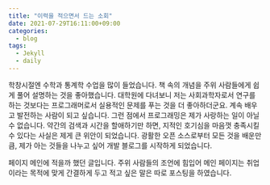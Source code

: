 ```yaml
---
title: "이력을 적으면서 드는 소회"
date: 2021-07-29T16:11:00+09:00
categories:
  - blog
tags:
  - Jekyll
  - daily
---
```


학창시절엔 수학과 통계학 수업을 많이 들었습니다. 책 속의 개념을 주위 사람들에게 쉽게 풀어 설명하는 것을 좋아했습니다. 대학원에 다녀보니 저는 사회과학자로서 연구를 하는 것보다는 프로그래머로서 실용적인 문제를 푸는 것을 더 좋아하더군요. 계속 배우고 발전하는 사람이 되고 싶습니다. 그런 점에서 프로그래밍은 제가 사랑하는 일이 아닐 수 없습니다. 약간의 검색과 시간을 할애하기만 하면, 지적인 호기심을 마음껏 충족시킬 수 있다는 사실은 제게 큰 위안이 되었습니다. 광활한 오픈 소스로부터 모든 것을 배운만큼, 제가 아는 것들을 나누고 싶어 개발 블로그를 시작하게 되었습니다.

페이지 메인에 적을까 했던 글입니다. 주위 사람들의 조언에 힘입어 메인 페이지는 취업이라는 목적에 맞게 간결하게 두고 적고 싶은 말은 따로 포스팅을 하였습니다. 